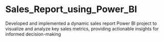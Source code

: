 # Sales_Report_using_Power_BI
Developed and implemented a dynamic sales report Power BI project to visualize and analyze key sales metrics, providing actionable insights for informed decision-making
